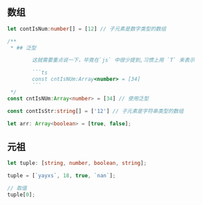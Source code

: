 ## 数组

```ts
let contIsNum:number[] = [12] // 子元素是数字类型的数组

/**
 * ## 泛型

        这就需要重点说一下，毕竟在`js` 中很少提到,习惯上用 `T` 来表示

        ```ts
        const cntIsNUm:Array<number> = [34]
        ```
 */
const cntIsNUm:Array<number> = [34] // 使用泛型

const contIsStr:string[] = ['12'] // 子元素是字符串类型的数组

let arr: Array<boolean> = [true, false];
```

## **元祖**

```ts
let tuple: [string, number, boolean, string];

tuple = [`yayxs`, 18, true, `nan`];

// 取值
tuple[0];
```


